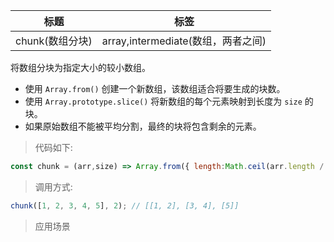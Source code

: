 |  标题   | 标签  |
|  ----  | ----  |
| chunk(数组分块) | array,intermediate(数组，两者之间) |

将数组分块为指定大小的较小数组。

* 使用 `Array.from()` 创建一个新数组，该数组适合将要生成的块数。
* 使用 `Array.prototype.slice()` 将新数组的每个元素映射到长度为 `size` 的块。
* 如果原始数组不能被平均分割，最终的块将包含剩余的元素。

> 代码如下:

```js
const chunk = (arr,size) => Array.from({ length:Math.ceil(arr.length / size)},(v,i) => arr.slice(i* size,i * size + size));   
```

> 调用方式:

```js
chunk([1, 2, 3, 4, 5], 2); // [[1, 2], [3, 4], [5]]   
```

> 应用场景

